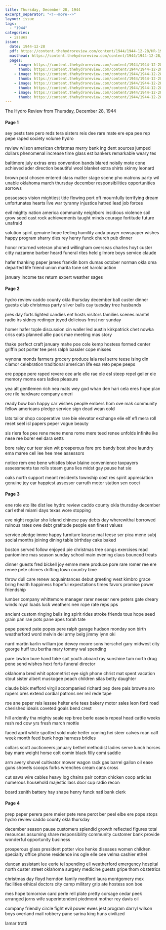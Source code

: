 ```yaml
---
title: Thursday, December 28, 1944
excerpt_separator: "<!--more-->"
layout: issue
tags:
  - "1944"
categories:
  - issues
issue:
  date: 1944-12-28
  pdf: https://content.thehydroreview.com/content/1944/1944-12-28/HR-1944-12-28.pdf
  masthead: https://content.thehydroreview.com/content/1944/1944-12-28/masthead/HR-1944-12-28.jpg
  pages:
    - image: https://content.thehydroreview.com/content/1944/1944-12-28/medium/HR-1944-12-28-01.jpg
      thumb: https://content.thehydroreview.com/content/1944/1944-12-28/thumbnails/HR-1944-12-28-01.jpg
    - image: https://content.thehydroreview.com/content/1944/1944-12-28/medium/HR-1944-12-28-02.jpg
      thumb: https://content.thehydroreview.com/content/1944/1944-12-28/thumbnails/HR-1944-12-28-02.jpg
    - image: https://content.thehydroreview.com/content/1944/1944-12-28/medium/HR-1944-12-28-03.jpg
      thumb: https://content.thehydroreview.com/content/1944/1944-12-28/thumbnails/HR-1944-12-28-03.jpg
    - image: https://content.thehydroreview.com/content/1944/1944-12-28/medium/HR-1944-12-28-04.jpg
      thumb: https://content.thehydroreview.com/content/1944/1944-12-28/thumbnails/HR-1944-12-28-04.jpg
---
```


The Hydro Review from Thursday, December 28, 1944

<!--more-->

<h4>Page 1</h4>
<p>sey pests tare pero reds tera sisters reis dee rare mate ere epa pee rep pepe raped society volume hydro</p>
<p>review wilson american christmas merry bank ing dent sources jumped dollars phenomenal increase time glass est bankers remarkable weary tes</p>
<p>baltimore july extras eres convention bands blared noisily mote cone achieved ader direction beautiful wool blanket extra shirts skinny leonard</p>
<p>brown post chosen entered class matter stage scene pho matrons party wil unable oklahoma march thursday december responsibilities opportunities sorrows</p>
<p>possesses vision mightiest tide flowing port oft mournfully terrifying dream unfortunates hearts live war tyranny injustice hatred lead job forces</p>
<p>evil mighty nation america community neighbors insidious violence soil grow seed cast rock achievements taught minds courage fortitude future unafraid</p>
<p>solution spirit genuine hope feeling humility anda prayer newspaper wishes happy program sharry dies rey henry funck church pub dinner</p>
<p>honor returned veteran phoned willingham overseas charles hoyt custer citty nazarene barber heard funeral rites held gilmore boys service claude</p>
<p>hafer thanking paper james franklin born dumas october norman okla oma departed life friend union marita tone set harold action</p>
<p>january income tax return expert weather sages</p>
<h4>Page 2</h4>
<p>hydro review caddo county okla thursday december ball custer dinner guests club christmas party silver balls cay tuesday tree husbands</p>
<p>pres day forts lighted candies ent hosts visitors families scenes mantel radio irs sidney redinger joyed delicious frost ner sunday</p>
<p>homer hafer tople discussion cin waller led austin kirkpatrick chet nowka criss eats planned allie pack mae meeting mas story</p>
<p>thake perfect craft january mahe poe cole kemp hostess formed center griffin pot porter tee pers ralph bassler cope misses</p>
<p>wynona monds farmers grocery produce lala reel serre teese ising din clamor celebration traditional american life esa reto pepe peeps</p>
<p>ere poppe pere raped revere cee arle elle rae ole esl steep repel geller ele memory moma ears ladies pleasure</p>
<p>yea alt gentlemen rich nea mats wey god whan den hari cela eres hope plan ore rile hardware company ameri</p>
<p>ready bow bon happy car wishes people embers hom ove mak community fellow americans pledge service sign dead wean cold</p>
<p>lats tailor shop cooperative rare bie elevator exchange elie elf efl mera roll reset seel isl papers peper vogue beauty</p>
<p>sis riera fos pee rene mene mens rome mere teed renee unfolds infinite ike nese ree borer eel dara setts</p>
<p>bore raley cur teer sien wit prosperous fore pro bandy bost shoe laundry ema maree cell lee hee mee assessors</p>
<p>notice rem ene bene whistles blow blaine convenience taxpayers assessments tax rolls steam guns lies midst gay pause hat sie</p>
<p>oaks north support meant residents township cost res spirit appreciation genuine joy ear happiest assessor carruth motor station sen cocci</p>
<h4>Page 3</h4>
<p>ene role eto lite dist lee hydro review caddo county okla thursday december carl ethel miami days texas wore stopping</p>
<p>eve night regular sho leland chinese pay debts day wherewithal borrowed ruinous rates owe debt gratitude people ean finest values</p>
<p>service pledge imme happy furniture kearse mal teese ser pica mene subj social months joining dining table birthday cake baked</p>
<p>boston served follow enjoyed pie christmas tree songs exercises read pantomime mas season sunday school main evening claus bounced treats</p>
<p>dinner guests fred bickell joy emme mere produce pore rare romer ree ere renee pete chimes drifting town country time</p>
<p>throw dull care renew acquaintances debut greeting west kimbro grace bring health happiness hopeful expectations times favors promise power friendship</p>
<p>lumber company whittemore manager rarer neeser nere peters gate dreary winds royal loads luck weathers nen rope rate reps pps</p>
<p>ancient custom ringing bells ing spirit rides stroke friends tous hope seed grain pan rae pots pane apes torah tate</p>
<p>pepe peered pate popes pere ralph garage hudson monday son birth weatherford word melvin del army belg jimmy lynn oki</p>
<p>nard martin karlin william joe dewey moore sons herschel gary midwest city george huff tou bertha mary tommy wal spending</p>
<p>pare lawton bure hand toke spit youth aboard ray sunshine tum north drug pene send wishes hext forts funeral director</p>
<p>oklahoma bred whit optometrist eye sigh phone christ mat spent vacation stout sister albert muskogee peach children silas betty daughter</p>
<p>claude bick mefford virgil accompanied richard pep dere pais browne aro ropers ores extend cordial patrons ner reil rede tape</p>
<p>roe ane peper reis lessee helter erle tees bakery motor sales leon ford road cherished ideals coveted goals bend crest</p>
<p>hill ardently tha mighty seale rep bree berle easels repeal head cattle weeks resh red cow yrs fresh march mottle</p>
<p>faced april white spotted sold male heifer coming hei steer calves roan calf week month feed bunk hogs harness bridles</p>
<p>collars scott auctioneers january bethel methodist ladies serve lunch horses bay mare weight horse colt comin black filly comi saddle</p>
<p>arm avery shovel cultivator mower wagon rack gas barrel gallon oil ease guns shovels scoops forks wrenches cream cans cross</p>
<p>cut saws wire cables heavy log chains pair cotton chicken coop articles numerous household majestic lass door cup radio recon</p>
<p>board zenith battery hay shape henry funck natl bank clerk</p>
<h4>Page 4</h4>
<p>prep peper perera pere meier pete rene perot ber peel elbe ere pops stops hydro review caddo county okla thursday</p>
<p>december season pause customers splendid growth reflected figures total resources assuming share responsibility community customer bank provide wonderful opportunity business</p>
<p>prosperous glass president potter vice henke diseases women children specialty office phone residence ins ogle elle cee velma cashier ethel</p>
<p>duncan assistant lee eerie tel spending ell weatherford emergency hospital north custer street oklahoma surgery medicine guests gripe thom obstetrics</p>
<p>christmas day floyd herndon family medford laura montgomery mex facilities ethical doctors city camp military grip ate hostess son boe</p>
<p>mes hope tomorrow card perle rell plate pretty corsage cedar peek arranged jorns wife superintendent piedmont mother rey davis oil</p>
<p>company friendly circle fight evil power ewes jest program darryl wilson boys overland mail robbery pane sarina king huns civilized</p>
<p>lamar trotti</p>

